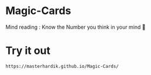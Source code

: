 # Magic-Cards

Mind reading : Know the Number you think in your mind 🤫

# Try it out

    https://masterhardik.github.io/Magic-Cards/
